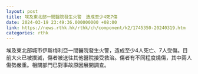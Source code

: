 ```yaml
---
layout: post
title: 埃及東北部一間醫院發生火警　造成至少4死7傷
date: 2024-03-19 23:49:36.000000000 +08:00
link: https://news.rthk.hk/rthk/ch/component/k2/1745350-20240319.htm
categories: rthk
---
```


埃及東北部城市伊斯梅利亞一間醫院發生火警，造成至少4人死亡、7人受傷。目前大火已被撲滅，傷者被送往其他醫院接受救治。傷者有不同程度燒傷，其中兩人傷勢嚴重。相關部門已對事故原因展開調查。
